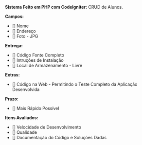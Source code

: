 **Sistema Feito em PHP com CodeIgniter:** CRUD de Alunos.

**Campos:**
- [] Nome
- [] Endereço
- [] Foto - JPG

**Entrega:**
- [] Código Fonte Completo
- [] Intruções de Instalação
- [] Local de Armazenamento - Livre

**Extras:**
- [] Código na Web - Permitindo o Teste Completo da Aplicação Desenvolvida

**Prazo:**
- [] Mais Rápido Possível

**Itens Avaliados:**
- [] Velocidade de Desenvolvimento
- [] Qualidade
- [] Documentação do Código e Soluções Dadas